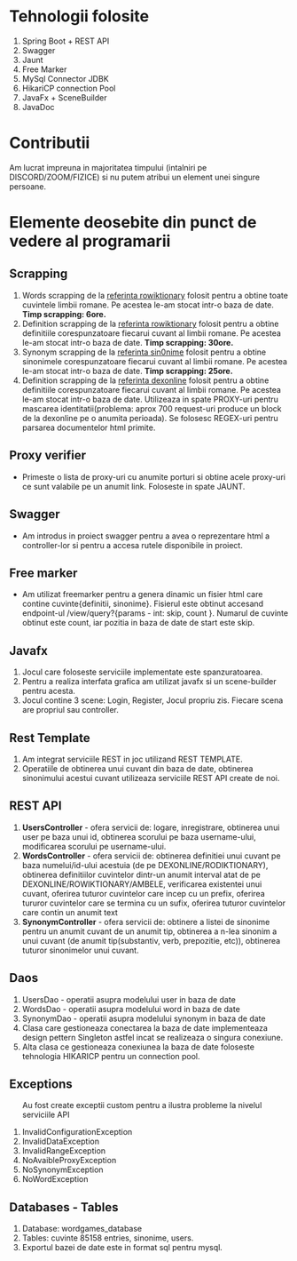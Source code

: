 <!DOCTYPE html>
<html>
<head>
</head>
<body>
  <h1>Tehnologii folosite</h1>
  <ol>
    <li>Spring Boot + REST API</li>
    <li>Swagger</li>
    <li>Jaunt</li>
    <li>Free Marker</li>
    <li>MySql Connector JDBK</li>
    <li>HikariCP connection Pool</li>
    <li>JavaFx + SceneBuilder</li>
    <li>JavaDoc</li>
  </ol>
  <h1>Contributii</h1>
  <p>Am lucrat impreuna in majoritatea timpului (intalniri pe DISCORD/ZOOM/FIZICE) si nu putem atribui un element unei singure persoane.</p>
  <h1>Elemente deosebite din punct de vedere al programarii</h1>
  <h2>Scrapping</h2>
  <ol>
    <li>Words scrapping de la <a href="https://ro.wiktionary.org/">referinta rowiktionary</a> folosit pentru a obtine toate cuvintele limbii romane. Pe acestea le-am stocat intr-o baza de date. <strong>Timp scrapping: 6ore.</strong></li>
    <li>Definition scrapping de la <a href="https://ro.wiktionary.org/">referinta rowiktionary</a> folosit pentru a obtine definitiile corespunzatoare fiecarui cuvant al limbii romane. Pe acestea le-am stocat intr-o baza de date. <strong>Timp scrapping: 30ore.</strong></li>
    <li>Synonym scrapping de la <a href="https://sin0nime.com/">referinta sin0nime</a> folosit pentru a obtine sinonimele corespunzatoare fiecarui cuvant al limbii romane. Pe acestea le-am stocat intr-o baza de date. <strong>Timp scrapping: 25ore.</strong></li>
    <li>Definition scrapping de la <a href="https://dexonline.ro/">referinta dexonline</a> folosit pentru a obtine definitiile corespunzatoare fiecarui cuvant al limbii romane. Pe acestea le-am stocat intr-o baza de date. Utilizeaza in spate PROXY-uri pentru mascarea identitatii(problema: aprox 700 request-uri produce un block de la dexonline pe o anumita perioada). Se folosesc REGEX-uri pentru parsarea documentelor html primite.</li>
  </ol>  
  <h2>Proxy verifier</h2>
  <ul>
      <li>Primeste o lista de proxy-uri cu anumite porturi si obtine acele proxy-uri ce sunt valabile pe un anumit link. Foloseste in spate JAUNT.</li>  
  </ul>
  <h2>Swagger</h2>
  <ul>
      <li>Am introdus in proiect swagger pentru a avea o reprezentare html a controller-lor si pentru a accesa rutele disponibile in proiect.</li>  
  </ul>
  <h2>Free marker</h2>
  <ul>
    <li>Am utilizat freemarker pentru a genera dinamic un fisier html care contine cuvinte{definitii, sinonime}. Fisierul este obtinut accesand endpoint-ul /view/query?{params - int: skip, count }. Numarul de cuvinte obtinut este count, iar pozitia in baza de date de start este skip. </li>
  </ul>
  <h2>Javafx</h2>
  <ol>
    <li>Jocul care foloseste serviciile implementate este spanzuratoarea.</li>
    <li>Pentru a realiza interfata grafica am utilizat javafx si un scene-builder pentru acesta.</li>
    <li>Jocul contine 3 scene: Login, Register, Jocul propriu zis. Fiecare scena are propriul sau controller.</li>
  </ol>
  <h2>Rest Template</h2>
  <ol>
    <li>Am integrat serviciile REST in joc utilizand REST TEMPLATE.</li>
    <li>Operatiile de obtinerea unui cuvant din baza de date, obtinerea sinonimului acestui cuvant utilizeaza serviciile REST API create de noi.</li>
  </ol>
  <h2>REST API</h2>
  <ol>
    <li><strong>UsersController</strong> - ofera servicii de: logare, inregistrare, obtinerea unui user pe baza unui id, obtinerea scorului pe baza username-ului, modificarea scorului pe username-ului.</li>
    <li><strong>WordsController</strong> - ofera servicii de: obtinerea definitiei unui cuvant pe baza numelui/id-ului acestuia (de pe DEXONLINE/RODIKTIONARY), obtinerea definitiilor cuvintelor dintr-un anumit interval atat de pe DEXONLINE/ROWIKTIONARY/AMBELE, verificarea existentei unui cuvant, oferirea tuturor cuvintelor care incep cu un prefix, oferirea tururor cuvintelor care se termina cu un sufix, oferirea tuturor cuvintelor care contin un anumit text</li>
    <li><strong>SynonymController</strong> - ofera servicii de: obtinere a listei de sinonime pentru un anumit cuvant de un anumit tip, obtinerea a n-lea sinonim a unui cuvant (de anumit tip(substantiv, verb, prepozitie, etc)), obtinerea tuturor sinonimelor unui cuvant. </li>
  </ol>
  <h2>Daos</h2>
  <ol>
    <li> UsersDao - operatii asupra modelului user in baza de date</li>
    <li> WordsDao - operatii asupra modelului word in baza de date</li>
    <li> SynonymDao - operatii asupra modelului synonym in baza de date</li>
    <li> Clasa care gestioneaza conectarea la baza de date implementeaza design pettern Singleton astfel incat se realizeaza o singura conexiune.</li>
    <li> Alta clasa ce gestioneaza conexiunea la baza de date foloseste tehnologia HIKARICP pentru un connection pool. </li>
  </ol> 
  <h2>Exceptions</h2>
  <ol>
    <p>Au fost create exceptii custom pentru a ilustra probleme la nivelul serviciile API</p>
    <li>InvalidConfigurationException</li>
    <li>InvalidDataException</li>
    <li>InvalidRangeException</li>
    <li>NoAvaibleProxyException</li>
    <li>NoSynonymException</li>
    <li>NoWordException</li>
  </ol>
  <h2>Databases - Tables</h2>
  <ol>
    <li>Database: wordgames_database</li>
    <li>Tables: cuvinte 85158 entries, sinonime, users.</li>
    <li>Exportul bazei de date este in format sql pentru mysql.</li> 
  </ol>  
</body>
</html>
